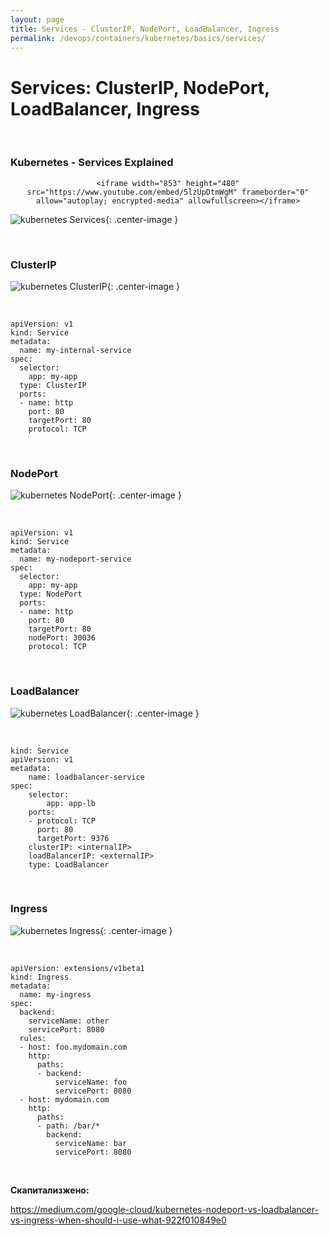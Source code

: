 ```yaml
---
layout: page
title: Services - ClusterIP, NodePort, LoadBalancer, Ingress
permalink: /devops/containers/kubernetes/basics/services/
---
```


# Services: ClusterIP, NodePort, LoadBalancer, Ingress

<br/>

### Kubernetes - Services Explained

<div align="center">

    <iframe width="853" height="480" src="https://www.youtube.com/embed/5lzUpDtmWgM" frameborder="0" allow="autoplay; encrypted-media" allowfullscreen></iframe>

</div>

![kubernetes Services](/img/devops/containers/kubernetes/basics/services/services.png "kubernetes Services"){: .center-image }

<br/>

### ClusterIP

![kubernetes ClusterIP](/img/devops/containers/kubernetes/basics/services/clusterIP.png "kubernetes ClusterIP"){: .center-image }

<br/>

```
apiVersion: v1
kind: Service
metadata:
  name: my-internal-service
spec:
  selector:
    app: my-app
  type: ClusterIP
  ports:
  - name: http
    port: 80
    targetPort: 80
    protocol: TCP
```

<br/>

### NodePort

![kubernetes NodePort](/img/devops/containers/kubernetes/basics/services/NodePort.png "kubernetes NodePort"){: .center-image }

<br/>

```
apiVersion: v1
kind: Service
metadata:
  name: my-nodeport-service
spec:
  selector:
    app: my-app
  type: NodePort
  ports:
  - name: http
    port: 80
    targetPort: 80
    nodePort: 30036
    protocol: TCP
```

<br/>

### LoadBalancer

![kubernetes LoadBalancer](/img/devops/containers/kubernetes/basics/services/LoadBalancer.png "kubernetes LoadBalancer"){: .center-image }

<br/>

```
kind: Service
apiVersion: v1
metadata:
    name: loadbalancer-service
spec:
    selector:
        app: app-lb
    ports:
    - protocol: TCP
      port: 80
      targetPort: 9376
    clusterIP: <internalIP>
    loadBalancerIP: <externalIP>
    type: LoadBalancer
```

<br/>

### Ingress

![kubernetes Ingress](/img/devops/containers/kubernetes/basics/services/Ingress.png "kubernetes Ingress"){: .center-image }

<br/>

```
apiVersion: extensions/v1beta1
kind: Ingress
metadata:
  name: my-ingress
spec:
  backend:
    serviceName: other
    servicePort: 8080
  rules:
  - host: foo.mydomain.com
    http:
      paths:
      - backend:
          serviceName: foo
          servicePort: 8080
  - host: mydomain.com
    http:
      paths:
      - path: /bar/*
        backend:
          serviceName: bar
          servicePort: 8080
```

<br/>

**Скапитализжено:**

https://medium.com/google-cloud/kubernetes-nodeport-vs-loadbalancer-vs-ingress-when-should-i-use-what-922f010849e0
